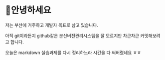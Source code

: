 # 💪안녕하세요

저는 부산에 거주하고 개발자 목표로 삼고 있습니다.

아직 git이라든지 github같은 분산버전관리시스템을 잘 모르지만 차근차근 커밋해보려고 합니다.

오늘은 markdown 실습과제를 다시 정리하느라 시간을 다 써버렸네요 ㅎㅎ